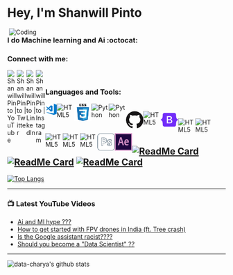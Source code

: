 # Hey, I'm Shanwill Pinto
<!--<img src="pro.png" width="400" align="right"> -->
<img align="right" alt="Coding" width="500" src="https://cdn.dribbble.com/users/2428268/screenshots/14157596/media/8915b8e967eb6c43b9695f3b03803430.gif">
<h3>I do Machine learning and Ai :octocat:</h3>


### Connect with me:

[<img align="left" alt="Shanwill Pinto | YouTube" width="22px" src="https://cdn.jsdelivr.net/npm/simple-icons@v3/icons/youtube.svg" />][youtube]
[<img align="left" alt="Shanwill Pinto | Twitter" width="22px" src="https://cdn.jsdelivr.net/npm/simple-icons@v3/icons/twitter.svg" />][twitter]
[<img align="left" alt="Shanwill Pinto | LinkedIn" width="22px" src="https://cdn.jsdelivr.net/npm/simple-icons@v3/icons/linkedin.svg" />][linkedin]
[<img align="left" alt="Shanwill Pinto | Instagram" width="22px" src="https://cdn.jsdelivr.net/npm/simple-icons@v3/icons/instagram.svg" />][instagram]

<br />

### Languages and Tools:

<img align="left" alt="Visual Studio Code" width="26px" src="https://raw.githubusercontent.com/github/explore/80688e429a7d4ef2fca1e82350fe8e3517d3494d/topics/visual-studio-code/visual-studio-code.png" />
<img align="left" alt="HTML5" width="40px" src="https://www.vectorlogo.zone/logos/w3_html5/w3_html5-icon.svg" />
<img align="left" alt="CSS3" width="40px" src="https://raw.githubusercontent.com/github/explore/80688e429a7d4ef2fca1e82350fe8e3517d3494d/topics/css/css.png" />
<img align="left" alt="Python" width="40px" src="https://www.vectorlogo.zone/logos/python/python-icon.svg" />
<img align="left" alt="Python" width="40px" src="https://www.vectorlogo.zone/logos/tensorflow/tensorflow-icon.svg" />
<br />
<img align="left" alt="GitHub" width="40px" src="https://raw.githubusercontent.com/github/explore/78df643247d429f6cc873026c0622819ad797942/topics/github/github.png" />
<img align="left" alt="HTML5" width="40px" src="https://www.vectorlogo.zone/logos/figma/figma-icon.svg" />
<img align="left" alt="HTML5" width="40px" src="https://raw.githubusercontent.com/devicons/devicon/ca0eb3d131d4586e62eb5ed31a2cde56035adc8d/icons/bootstrap/bootstrap-plain.svg" />
<br />
<img align="left" alt="HTML5" width="40px" src="https://www.vectorlogo.zone/logos/git-scm/git-scm-icon.svg" />
<img align="left" alt="HTML5" width="40px" src="https://www.vectorlogo.zone/logos/heroku/heroku-icon.svg" />
<img align="left" alt="HTML5" width="40px" src="https://www.vectorlogo.zone/logos/jupyter/jupyter-icon.svg" />
<img align="left" alt="HTML5" width="40px" src="https://www.vectorlogo.zone/logos/ubuntu/ubuntu-icon.svg" />
<img align="left" alt="HTML5" width="40px" src="https://www.vectorlogo.zone/logos/adobe_illustrator/adobe_illustrator-icon.svg" />
<br />
<img align="left" alt="HTML5" width="40px" src="https://raw.githubusercontent.com/devicons/devicon/ca0eb3d131d4586e62eb5ed31a2cde56035adc8d/icons/photoshop/photoshop-line.svg" />
<img align="left" alt="HTML5" width="40px" src="https://raw.githubusercontent.com/devicons/devicon/ca0eb3d131d4586e62eb5ed31a2cde56035adc8d/icons/aftereffects/aftereffects-original.svg" />

<br />

[![ReadMe Card](https://github-readme-stats.vercel.app/api/pin/?username=data-charya&theme=dracula&repo=Scene-Detection)](https://github.com/data-charya/Scene-Detection)
[![ReadMe Card](https://github-readme-stats.vercel.app/api/pin/?username=data-charya&theme=dracula&repo=Covid-19-Mask-Detection)](https://github.com/data-charya/Covid-19-Mask-Detection)
[![ReadMe Card](https://github-readme-stats.vercel.app/api/pin/?username=data-charya&theme=dracula&repo=Breast-Cancer-Prediction)](https://github.com/data-charya/Breast-Cancer-Prediction)
---
[![Top Langs](https://github-readme-stats.vercel.app/api/top-langs/?username=data-charya&theme=radical&layout=compact)](https://github.com/anuraghazra/github-readme-stats)

---
### 📺 Latest YouTube Videos
<!-- YOUTUBE:START -->
- [Ai and Ml hype ???](https://www.youtube.com/watch?v=PjsSS-Qc4tc)
- [How to get started with FPV drones in India (ft. Tree crash)](https://www.youtube.com/watch?v=OhTXnPqs-pc)
- [Is the Google assistant racist????](https://www.youtube.com/watch?v=QhOrBO_Dl08&t=274s)
- [Should you become a "Data Scientist" ??](https://www.youtube.com/watch?v=jOBMidPpHxw&t=29s)
<!-- YOUTUBE:END -->
---
![data-charya's github stats](https://github-readme-stats.vercel.app/api?username=data-charya&theme=tokyonight&show_icons=true)

[twitter]: https://twitter.com/Pintoshanwill
[youtube]: https://www.youtube.com/channel/UCkvwlQH9BzkX0zAGAB18NxA
[instagram]: https://instagram.com/swo._.osh
[linkedin]: https://linkedin.com/in/shanwillpinto
